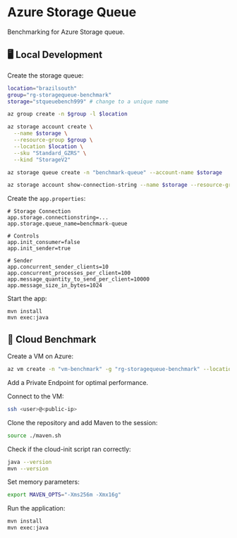 # Azure Storage Queue

Benchmarking for Azure Storage queue.

## 🖥️ Local Development

Create the storage queue:

```sh
location="brazilsouth"
group="rg-storagequeue-benchmark"
storage="stqueuebench999" # change to a unique name

az group create -n $group -l $location

az storage account create \
  --name $storage \
  --resource-group $group \
  --location $location \
  --sku "Standard_GZRS" \
  --kind "StorageV2"

az storage queue create -n "benchmark-queue" --account-name $storage

az storage account show-connection-string --name $storage --resource-group $group --query connectionString --output tsv
```

Create the `app.properties`:

```properties
# Storage Connection
app.storage.connectionstring=...
app.storage.queue_name=benchmark-queue

# Controls
app.init_consumer=false
app.init_sender=true

# Sender
app.concurrent_sender_clients=10
app.concurrent_processes_per_client=100
app.message_quantity_to_send_per_client=10000
app.message_size_in_bytes=1024
```

Start the app:

```
mvn install
mvn exec:java
```

## 🚀 Cloud Benchmark

Create a VM on Azure:

```sh
az vm create -n "vm-benchmark" -g "rg-storagequeue-benchmark" --location "brazilsouth" --image "UbuntuLTS" --custom-data cloud-init.sh --size "Standard_D8s_v4" --public-ip-sku "Standard"
```

Add a Private Endpoint for optimal performance.

Connect to the VM:

```sh
ssh <user>@<public-ip>
```

Clone the repository and add Maven to the session:

```sh
source ./maven.sh
```

Check if the cloud-init script ran correctly:

```sh
java --version
mvn --version
```

Set memory parameters:

```sh
export MAVEN_OPTS="-Xms256m -Xmx16g"
```

Run the application:

```sh
mvn install
mvn exec:java
```

